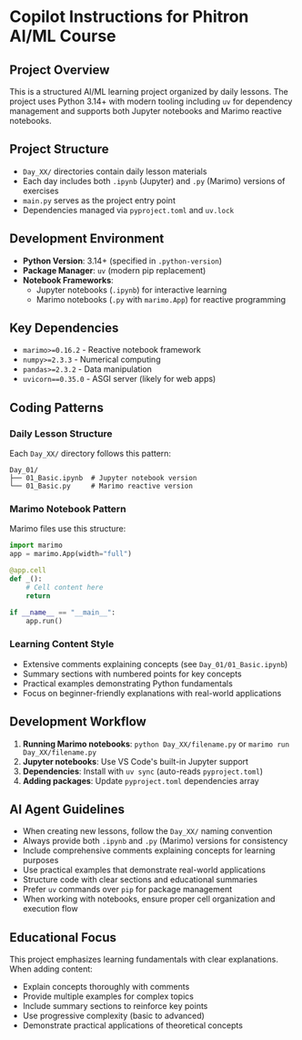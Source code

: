 # Copilot Instructions for Phitron AI/ML Course

## Project Overview
This is a structured AI/ML learning project organized by daily lessons. The project uses Python 3.14+ with modern tooling including `uv` for dependency management and supports both Jupyter notebooks and Marimo reactive notebooks.

## Project Structure
- `Day_XX/` directories contain daily lesson materials
- Each day includes both `.ipynb` (Jupyter) and `.py` (Marimo) versions of exercises
- `main.py` serves as the project entry point
- Dependencies managed via `pyproject.toml` and `uv.lock`

## Development Environment
- **Python Version**: 3.14+ (specified in `.python-version`)
- **Package Manager**: `uv` (modern pip replacement)
- **Notebook Frameworks**: 
  - Jupyter notebooks (`.ipynb`) for interactive learning
  - Marimo notebooks (`.py` with `marimo.App`) for reactive programming

## Key Dependencies
- `marimo>=0.16.2` - Reactive notebook framework
- `numpy>=2.3.3` - Numerical computing
- `pandas>=2.3.2` - Data manipulation
- `uvicorn==0.35.0` - ASGI server (likely for web apps)

## Coding Patterns

### Daily Lesson Structure
Each `Day_XX/` directory follows this pattern:
```
Day_01/
├── 01_Basic.ipynb  # Jupyter notebook version
└── 01_Basic.py     # Marimo reactive version
```

### Marimo Notebook Pattern
Marimo files use this structure:
```python
import marimo
app = marimo.App(width="full")

@app.cell
def _():
    # Cell content here
    return

if __name__ == "__main__":
    app.run()
```

### Learning Content Style
- Extensive comments explaining concepts (see `Day_01/01_Basic.ipynb`)
- Summary sections with numbered points for key concepts
- Practical examples demonstrating Python fundamentals
- Focus on beginner-friendly explanations with real-world applications

## Development Workflow
1. **Running Marimo notebooks**: `python Day_XX/filename.py` or `marimo run Day_XX/filename.py`
2. **Jupyter notebooks**: Use VS Code's built-in Jupyter support
3. **Dependencies**: Install with `uv sync` (auto-reads `pyproject.toml`)
4. **Adding packages**: Update `pyproject.toml` dependencies array

## AI Agent Guidelines
- When creating new lessons, follow the `Day_XX/` naming convention
- Always provide both `.ipynb` and `.py` (Marimo) versions for consistency
- Include comprehensive comments explaining concepts for learning purposes
- Use practical examples that demonstrate real-world applications
- Structure code with clear sections and educational summaries
- Prefer `uv` commands over `pip` for package management
- When working with notebooks, ensure proper cell organization and execution flow

## Educational Focus
This project emphasizes learning fundamentals with clear explanations. When adding content:
- Explain concepts thoroughly with comments
- Provide multiple examples for complex topics
- Include summary sections to reinforce key points
- Use progressive complexity (basic to advanced)
- Demonstrate practical applications of theoretical concepts